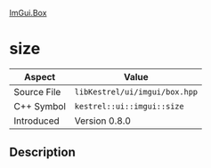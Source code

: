 [ImGui.Box](index)
# size
| Aspect | Value |
| --- | --- |
| Source File | `libKestrel/ui/imgui/box.hpp` |
| C++ Symbol | `kestrel::ui::imgui::size` |
| Introduced | Version 0.8.0 |
## Description

